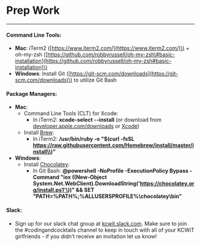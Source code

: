# Prep Work

---

#### Command Line Tools:

* **Mac**: iTerm2 \([https://www.iterm2.com/](https://www.iterm2.com/)\) + oh-my-zsh \([https://github.com/robbyrussell/oh-my-zsh\#basic-installation](https://github.com/robbyrussell/oh-my-zsh#basic-installation)\)
* **Windows**: Install Git \([https://git-scm.com/downloads](https://git-scm.com/downloads)\) to utilize Git Bash

#### Package Managers:

* **Mac**:
  * Command Line Tools \(CLT\) for Xcode:
    * In iTerm2: **xcode-select --install**
      \(or download from [developer.apple.com/downloads](https://developer.apple.com/downloads) or [Xcode](https://itunes.apple.com/us/app/xcode/id497799835)\)
  * Install [Brew](http://brew.sh/):
    * In iTerm2: **/usr/bin/ruby -e "$\(curl -fsSL https://raw.githubusercontent.com/Homebrew/install/master/install\\)"**
* **Windows**:
  * Install [Chocolatey](https://chocolatey.org/): 
    * In Git Bash: **@powershell -NoProfile -ExecutionPolicy Bypass -Command "iex \(\(New-Object System.Net.WebClient\).DownloadString\('https://chocolatey.org/install.ps1'\)\)" && SET "PATH=%PATH%;%ALLUSERSPROFILE%\chocolatey\bin"**

#### Slack:

* Sign up for our slack chat group at [kcwit.slack.com](http://kcwit.slack.com). Make sure to join the \#codingandcocktails channel to keep in touch with all of your KCWiT girlfriends - if you didn’t receive an invitation let us know!




